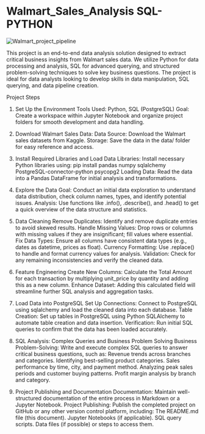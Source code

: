 # Walmart_Sales_Analysis SQL-PYTHON

![Walmart_project_pipeline](https://github.com/user-attachments/assets/30e534be-4ab7-43be-ad76-dc2bcab14313)

This project is an end-to-end data analysis solution designed to extract critical business insights from Walmart sales data. We utilize Python for data processing and analysis, SQL for advanced querying, and structured problem-solving techniques to solve key business questions. The project is ideal for data analysts looking to develop skills in data manipulation, SQL querying, and data pipeline creation.

Project Steps

1. Set Up the Environment
Tools Used:  Python, SQL (PostgreSQL)
Goal: Create a workspace within Jupyter Notebook and organize project folders for smooth development and data handling.

2. Download Walmart Sales Data:
Data Source: Download the Walmart sales datasets from Kaggle.
Storage: Save the data in the data/ folder for easy reference and access.

3. Install Required Libraries and Load Data
Libraries: Install necessary Python libraries using:
pip install pandas numpy sqlalchemy PostgreSQL-connector-python psycopg2
Loading Data: Read the data into a Pandas DataFrame for initial analysis and transformations.

5. Explore the Data
Goal: Conduct an initial data exploration to understand data distribution, check column names, types, and identify potential issues.
Analysis: Use functions like .info(), .describe(), and .head() to get a quick overview of the data structure and statistics.

6. Data Cleaning
Remove Duplicates: Identify and remove duplicate entries to avoid skewed results.
Handle Missing Values: Drop rows or columns with missing values if they are insignificant; fill values where essential.
Fix Data Types: Ensure all columns have consistent data types (e.g., dates as datetime, prices as float).
Currency Formatting: Use .replace() to handle and format currency values for analysis.
Validation: Check for any remaining inconsistencies and verify the cleaned data.

7. Feature Engineering
Create New Columns: Calculate the Total Amount for each transaction by multiplying unit_price by quantity and adding this as a new column.
Enhance Dataset: Adding this calculated field will streamline further SQL analysis and aggregation tasks.

8. Load Data into PostgreSQL
Set Up Connections: Connect to PostgreSQL using sqlalchemy and load the cleaned data into each database.
Table Creation: Set up tables in PostgreSQL using Python SQLAlchemy to automate table creation and data insertion.
Verification: Run initial SQL queries to confirm that the data has been loaded accurately.

9. SQL Analysis: Complex Queries and Business Problem Solving
Business Problem-Solving: Write and execute complex SQL queries to answer critical business questions, such as:
Revenue trends across branches and categories.
Identifying best-selling product categories.
Sales performance by time, city, and payment method.
Analyzing peak sales periods and customer buying patterns.
Profit margin analysis by branch and category.

10. Project Publishing and Documentation
Documentation: Maintain well-structured documentation of the entire process in Markdown or a Jupyter Notebook.
Project Publishing: Publish the completed project on GitHub or any other version control platform, including:
The README.md file (this document).
Jupyter Notebooks (if applicable).
SQL query scripts.
Data files (if possible) or steps to access them.

